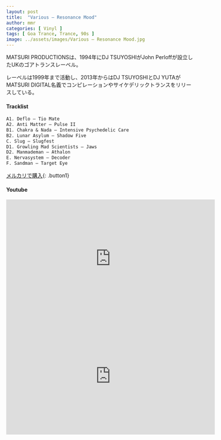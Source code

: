 ```yaml
---
layout: post
title:  "Various – Resonance Mood"
author: mmr
categories: [ Vinyl ]
tags: [ Goa Trance, Trance, 90s ]
image: ../assets/images/Various – Resonance Mood.jpg
---
```


MATSURI PRODUCTIONSは、1994年にDJ TSUYOSHIがJohn Perloffが設立したUKのゴアトランスレーベル。

レーベルは1999年まで活動し、2013年からはDJ TSUYOSHIとDJ YUTAがMATSURI DIGITAL名義でコンピレーションやサイケデリックトランスをリリースしている。

#### Tracklist
```md
A1. Deflo – Tio Mate
A2. Anti Matter – Pulse II
B1. Chakra & Nada – Intensive Psychedelic Care
B2. Lunar Asylum – Shadow Five
C. Slug – Slugfest
D1. Growling Mad Scientists – Jaws
D2. Manmademan – Athalon
E. Nervasystem – Decoder
F. Sandman – Target Eye
```

[メルカリで購入](https://jp.mercari.com/item/m68689718449?afid=6142608987){: .button1}

#### Youtube 
<iframe width="560" height="315" src="https://www.youtube.com/embed/2psugEZFSro?si=ii-myw2cgVqIr24_" title="YouTube video player" frameborder="0" allow="accelerometer; autoplay; clipboard-write; encrypted-media; gyroscope; picture-in-picture; web-share" referrerpolicy="strict-origin-when-cross-origin" allowfullscreen></iframe>

<iframe width="560" height="315" src="https://www.youtube.com/embed/BqjgK3jULMU?si=i4gThYvM0UZAZ46i" title="YouTube video player" frameborder="0" allow="accelerometer; autoplay; clipboard-write; encrypted-media; gyroscope; picture-in-picture; web-share" referrerpolicy="strict-origin-when-cross-origin" allowfullscreen></iframe>